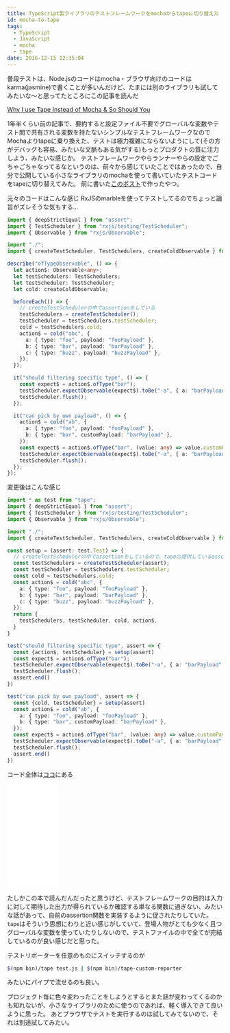 ```yaml
---
title: TypeScript製ライブラリのテストフレームワークをmochaからtapeに切り替えた
id: mocha-to-tape
tags:
  - TypeScript
  - JavaScript
  - mocha
  - tape
date: 2016-12-15 12:35:04
---
```



普段テストは、Node.jsのコードはmocha・ブラウザ向けのコードはkarma(jasmine)で書くことが多いんだけど、たまには別のライブラリも試してみたいな〜と思ってたところにこの記事を読んだ

[Why I use Tape Instead of Mocha & So Should You](https://medium.com/javascript-scene/why-i-use-tape-instead-of-mocha-so-should-you-6aa105d8eaf4#.yaaii9wua)

1年半くらい前の記事で、要約すると設定ファイル不要でグローバルな変数やテスト間で共有される変数を持たないシンプルなテストフレームワークなのでMochaよりtapeに乗り換えた、テストは極力複雑にならないようにして(その方がデバッグも容易、みたいな文脈もある気がする)もっとプロダクトの質に注力しよう、みたいな感じか。
テストフレームワークやらランナーやらの設定でごちゃごちゃなってるなというのは、前々から感じていたことではあったので、自分で公開している小さなライブラリのmochaを使って書いていたテストコードをtapeに切り替えてみた。
前に書いた[このポスト](https://kogai.github.io/2016/09/10/create-custom-operator/)で作ったやつ。

元々のコードはこんな感じ
RxJSのmarbleを使ってテストしてるのでちょっと論旨がズレそうな気もする...

```typescript
import { deepStrictEqual } from "assert";
import { TestScheduler } from "rxjs/testing/TestScheduler";
import { Observable } from "rxjs/Observable";

import "./";
import { createTestScheduler, TestSchedulers, createColdObservable } from "./test-helpers";

describe("ofTypeObservable", () => {
  let action$: Observable<any>;
  let testSchedulers: TestSchedulers;
  let testScheduler: TestScheduler;
  let cold: createColdObservable;

  beforeEach(() => {
    // createTestSchedulerの中でassertionをしている
    testSchedulers = createTestScheduler();
    testScheduler = testSchedulers.testScheduler;
    cold = testSchedulers.cold;
    action$ = cold("abc", {
      a: { type: "foo", payload: "fooPayload" },
      b: { type: "bar", payload: "barPayload" },
      c: { type: "buzz", payload: "buzzPayload" },
    });
  });

  it("should filtering specific type", () => {
    const expect$ = action$.ofType("bar");
    testScheduler.expectObservable(expect$).toBe("-a", { a: "barPayload" });
    testScheduler.flush();
  });

  it("can pick by own payload", () => {
    action$ = cold("ab", {
      a: { type: "foo", payload: "fooPayload" },
      b: { type: "bar", customPayload: "barPayload" },
    });
    const expect$ = action$.ofType("bar", (value: any) => value.customPayload);
    testScheduler.expectObservable(expect$).toBe("-a", { a: "barPayload" });
    testScheduler.flush();
  });
});
```

変更後はこんな感じ

```typescript
import * as test from "tape";
import { deepStrictEqual } from "assert";
import { TestScheduler } from "rxjs/testing/TestScheduler";
import { Observable } from "rxjs/Observable";

import "./";
import { createTestScheduler, TestSchedulers, createColdObservable } from "./test-helpers";

const setup = (assert: test.Test) => {
  // createTestSchedulerの中でassertionをしているので、tapeの提供しているassertオブジェクトを渡してる
  const testSchedulers = createTestScheduler(assert);
  const testScheduler = testSchedulers.testScheduler;
  const cold = testSchedulers.cold;
  const action$ = cold("abc", {
    a: { type: "foo", payload: "fooPayload" },
    b: { type: "bar", payload: "barPayload" },
    c: { type: "buzz", payload: "buzzPayload" },
  });
  return {
    testSchedulers, testScheduler, cold, action$,
  }
}

test("should filtering specific type", assert => {
  const {action$, testScheduler} = setup(assert)
  const expect$ = action$.ofType("bar");
  testScheduler.expectObservable(expect$).toBe("-a", { a: "barPayload" });
  testScheduler.flush();
  assert.end()
})

test("can pick by own payload", assert => {
  const {cold, testScheduler} = setup(assert)
  const action$ = cold("ab", {
    a: { type: "foo", payload: "fooPayload" },
    b: { type: "bar", customPayload: "barPayload" },
  });
  const expect$ = action$.ofType("bar", (value: any) => value.customPayload);
  testScheduler.expectObservable(expect$).toBe("-a", { a: "barPayload" });
  testScheduler.flush();
  assert.end()
})
```

コード全体は[ココ](https://github.com/kogai/of-type-operator)にある

<iframe style="width:120px;height:240px;" marginwidth="0" marginheight="0" scrolling="no" frameborder="0" src="//rcm-fe.amazon-adsystem.com/e/cm?lt1=_blank&bc1=000000&IS2=1&bg1=FFFFFF&fc1=000000&lc1=0000FF&t=kogai-22&o=9&p=8&l=as4&m=amazon&f=ifr&ref=as_ss_li_til&asins=B00ESXY9MA&linkId=b69fd1b67eac33ba21c756c87b0e0380"></iframe>

たしかこの本で読んだんだったと思うけど、テストフレームワークの目的は入力に対して期待した出力が得られているか確認する単なる関数に過ぎない、みたいな話があって、自前のassertion関数を実装するように促されたりしていた。
`tape`はそういう思想にわりと近い感じがしていて、登場人物がとても少なく且つグローバルな変数を使っていたりしないので、テストファイルの中で全てが完結しているのが良い感じだと思った。

テストリポーターを任意のものにスイッチするのが

```bash
$(npm bin)/tape test.js | $(npm bin)/tape-custom-reporter
```

みたいにパイプで流せるのも良い。

プロジェクト毎に色々変わったことをしようとするとまた話が変わってくるのかも知れないが、小さなライブラリのために使うのであれば、軽く導入できて良いように思った。
あとブラウザでテストを実行するのは試してみてないので、それは別途試してみたい。
